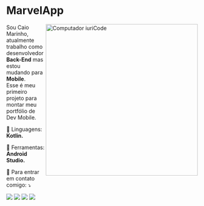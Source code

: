 # MarvelApp
<img src="https://raw.githubusercontent.com/MicaelliMedeiros/micaellimedeiros/master/image/computer-illustration.png" min-width="400px" max-width="400px" width="400px" align="right" alt="Computador iuriCode">

<p align="left"> 
  Sou Caio Marinho, atualmente trabalho como desenvolvedor <strong>Back-End</strong> mas estou mudando para <strong>Mobile</strong>.<br>
  Esse é meu primeiro projeto para montar meu portfólio de Dev Mobile. 
</p>

<p align="left">
  🦄 Linguagens: <strong>Kotlin.</strong>
</p>

<p align="left">
  💼 Ferramentas: <strong>Android Studio.</strong>
</p>

<p align="left">
  💌 Para entrar em contato comigo: ⤵️
</p>

<p align="left">
  <a href="#" alt="Gmail">
  <img src="https://img.shields.io/badge/-Gmail-FF0000?style=flat-square&labelColor=FF0000&logo=gmail&logoColor=white&link=caiomotamarinho22@gmail.com" /></a>

  <a href="#" alt="Linkedin">
  <img src="https://img.shields.io/badge/-Linkedin-0e76a8?style=flat-square&logo=Linkedin&logoColor=white&link=https://www.linkedin.com/in/caio-marinho-5545551b3/" /></a>

  <a href="#" alt="Twitter">
  <img src="https://img.shields.io/badge/-Twitter-3b5998?style=flat-square&labelColor=3b5998&logo=twitter&logoColor=white&link=https://twitter.com/CaioMotaMarinh1"/></a>

  <a href="#" alt="Instagram">
  <img src="https://img.shields.io/badge/-Instagram-DF0174?style=flat-square&labelColor=DF0174&logo=instagram&logoColor=white&link=https://www.instagram.com/caiommarinho/"/></a>
</p>  

